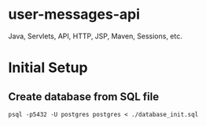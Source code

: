 # user-messages-api
Java, Servlets, API, HTTP, JSP, Maven, Sessions, etc.

# Initial Setup
## Create database from SQL file
`psql -p5432 -U postgres postgres < ./database_init.sql`
